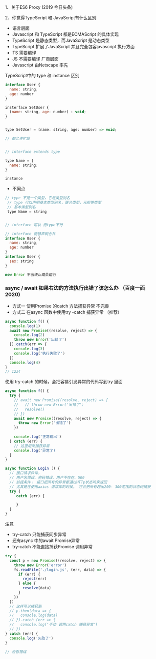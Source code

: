 1、关于ES6 Proxy (2019 今日头条)

2、你觉得TypeScript 和 JavaScript有什么区别

- 语言层面
 - Javascript 和 TypeScript 都是ECMAScript 的具体实现
 - TypeScript 是静态类型，而JavaScript 是动态类型
 - TypeScript 扩展了JavaScript 并且完全包容javascript
执行方面
- TS 需要编译
- JS 不需要编译
厂商层面
- Javascript 由Netscape 率先



TypeScript中的 type 和 instance 区别
```js
interface User {
  name: string,
  age: number
}

insterface SetUser {
  (name: string, age: number) : void;
}


type SetUser = (name: string, age: number) => void;

// 都允许扩展


// interface extends type

type Name = {
  name: string;
}

instance
```

- 不同点
```js
// type 不是一个类型，它是类型别名
 // type 可以声明基本类型别名，联合类型，元祖等类型
 // 基本类型别名
 type Name = string


// interface 可以 而type不行

// interface 能够声明合并
interface User {
  name: string,
  age: number
}
interface User {
  sex: string
}

new Error 不会终止成员运行
```

### async / await 如果右边的方法执行出错了该怎么办 （百度一面2020)
- 方式一 使用Promise 的catch 方法捕获异常 不完善
- 方式二 在async 函数中使用try -catch 捕获异常 （推荐）
```js
async function f() {
  console.log(1)
  await new Promise((resolve, reject) => {
    console.log(2)
    throw new Error('出错了')
  }).catch(err => {
    console.log(3)
    console.log('执行失败了')
  })
  console.log(4)
}
// 1234
```
使用 try-catch 的时候，会把容易引发异常的代码写到try 里面
```js
async function f() {
  try {
    // await new Promise((resolve, reject) => {
    //   // throw new Error('出错了')
    //   resolve()
    // })
    await new Promise((resolve, reject) => {
      throw new Error('出错了')
    })
    
    console.log('正常输出')
  } catch (err) {
    // 这里用来捕获异常
    console.log('异常了)
  }
}
```

```js
async function Login () {
  // 接口请求异常， 
  // 用户名错误、密码错误、用户不存在、500
  // 前提条件： 接口把所有的异常都通过HTTp状态吗来返回
  // 尤其是在使用axios 请求库的时候， 它会把所有超出200- 300范围的状态码捕获
  try {
     catch (err) {

     }
  }
}
```

注意
- try-catch 只能捕获同步异常
- 还有async 中的await Promise异常
- try-catch 不能直接捕获Promise 调用异常

```js
try {
  const p = new Promise((resolve, reject) => {
    throw new Error('error')
    fs.readFile('./login.js', (err, data) => {
      if (err) {
        reject(err)
      } else {
        resolve(data)
      }
    })
  })
  // 这样可以捕获到
  // p.then(data => {
  //   console.log(data)
  // }).catch (err => {
  //   console.log('手动 调用catch 捕获异常')
  // })
} catch (err) {
  console.log('失败了')
}

// 没有错误
```
 